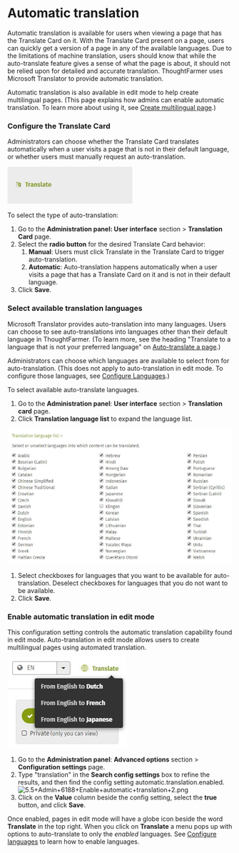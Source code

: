 # Automatic translation

Automatic translation is available for users when viewing a page that has the Translate Card on it. With the Translate Card present on a page, users can quickly get a version of a page in any of the available languages. Due to the limitations of machine translation, users should know that while the auto-translate feature gives a sense of what the page is about, it should not be relied upon for detailed and accurate translation. ThoughtFarmer uses Microsoft Translator to provide automatic translation.  
  
Automatic translation is also available in edit mode to help create multilingual pages. \(This page explains how admins can enable automatic translation. To learn more about using it, see [Create multilingual page](../../using-thoughtfarmer/languages-and-translation/create-multilingual-page.md).\)

### Configure the Translate Card

Administrators can choose whether the Translate Card translates automatically when a user visits a page that is not in their default language, or whether users must manually request an auto-translation.

![](../../.gitbook/assets/6%20%286%29.jpg)

To select the type of auto-translation:

1. Go to the **Administration panel: User interface** section &gt; **Translation Card** page.
2. Select the **radio button** for the desired Translate Card behavior:
   1. **Manual**: Users must click Translate in the Translate Card to trigger auto-translation.
   2. **Automatic**: Auto-translation happens automatically when a user visits a page that has a Translate Card on it and is not in their default language.
3. Click **Save**.

### Select available translation languages

Microsoft Translator provides auto-translation into many languages. Users can choose to see auto-translations into languages other than their default language in ThoughtFarmer. \(To learn more, see the heading "Translate to a language that is not your preferred language" on [Auto-translate a page](../../using-thoughtfarmer/languages-and-translation/auto-translate-a-page.md).\)  
  
Administrators can choose which languages are available to select from for auto-translation. \(This does not apply to auto-translation in edit mode. To configure those languages, see [Configure Languages](configure-languages.md).\)  
  
To select available auto-translate languages.

1. Go to the **Administration panel**: **User interface** section &gt; **Translation card** page.
2. Click **Translation language list** to expand the language list.

![](../../.gitbook/assets/7%20%287%29.jpg)



1. Select checkboxes for languages that you want to be available for auto-translation. Deselect checkboxes for languages that you do not want to be available.
2. Click **Save**.

### Enable automatic translation in edit mode

This configuration setting controls the automatic translation capability found in edit mode. Auto-translation in edit mode allows users to create multilingual pages using automated translation.

![](../../.gitbook/assets/8%20%286%29.jpg)



1. Go to the **Administration panel**: **Advanced options** section &gt; **Configuration settings** page.
2. Type "translation" in the **Search config settings** box to refine the results, and then find the config setting automatic.translation.enabled. ![5.5+Admin+6188+Enable+automatic+translation+2.png](https://community.thoughtfarmer.com/imagethumb/166172870000/16452/1000x1000/False/5.5+Admin+6188+Enable+automatic+translation+2.png)
3. Click on the **Value** column beside the config setting, select the **true** button, and click **Save**.

Once enabled, pages in edit mode will have a globe icon beside the word **Translate** in the top right. When you click on **Translate** a menu pops up with options to auto-translate to only the _enabled_ languages. See [Configure languages](configure-languages.md) to learn how to enable languages.



